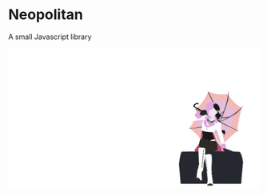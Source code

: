 # Neopolitan

A small Javascript library

![](https://raw.githubusercontent.com/krateng/neopolitan/master/image.png)

